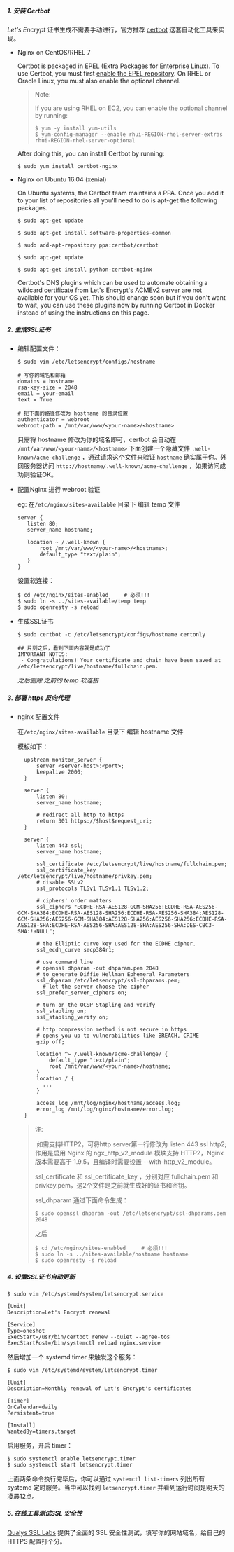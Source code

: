##### 1. 安装 Certbot

*Let's Encrypt* 证书生成不需要手动进行，官方推荐 [certbot](https://certbot.eff.org/) 这套自动化工具来实现。

- Nginx on CentOS/RHEL 7

  Certbot is packaged in EPEL (Extra Packages for Enterprise Linux). To use Certbot, you must first [enable the EPEL repository](https://fedoraproject.org/wiki/EPEL#How_can_I_use_these_extra_packages.3F). On RHEL or Oracle Linux, you must also enable the optional channel.

  > Note:
  >
  > If you are using RHEL on EC2, you can enable the optional channel by running: 
  >
  > ```shell
  > $ yum -y install yum-utils
  > $ yum-config-manager --enable rhui-REGION-rhel-server-extras rhui-REGION-rhel-server-optional
  > ```

  After doing this, you can install Certbot by running:

  ```shell
  $ sudo yum install certbot-nginx
  ```

- Nginx on Ubuntu 16.04 (xenial)

  On Ubuntu systems, the Certbot team maintains a PPA. Once you add it to your list of repositories all you'll need to do is apt-get the following packages.

  ```shell
  $ sudo apt-get update

  $ sudo apt-get install software-properties-common

  $ sudo add-apt-repository ppa:certbot/certbot

  $ sudo apt-get update

  $ sudo apt-get install python-certbot-nginx 
  ```

  Certbot's DNS plugins which can be used to automate obtaining a wildcard certificate from Let's Encrypt's ACMEv2 server are not available for your OS yet. This should change soon but if you don't want to wait, you can use these plugins now by running Certbot in Docker instead of using the instructions on this page. 

##### 2. 生成SSL证书

- 编辑配置文件：

  ```shell
  $ sudo vim /etc/letsencrypt/configs/hostname
  ```

  ```
  # 写你的域名和邮箱
  domains = hostname
  rsa-key-size = 2048
  email = your-email
  text = True

  # 把下面的路径修改为 hostname 的目录位置
  authenticator = webroot
  webroot-path = /mnt/var/www/<your-name>/<hostname>
  ```

  只需将 hostname 修改为你的域名即可，certbot 会自动在 `/mnt/var/www/<your-name>/<hostname>` 下面创建一个隐藏文件 `.well-known/acme-challenge` ，通过请求这个文件来验证 `hostname` 确实属于你。外网服务器访问 `http://hostname/.well-known/acme-challenge` ，如果访问成功则验证OK。

- 配置Nginx 进行 webroot 验证

  eg: 在`/etc/nginx/sites-available` 目录下 编辑 temp 文件

  ```nginx
  server {
     listen 80;
     server_name hostname;
   
     location ~ /.well-known {
         root /mnt/var/www/<your-name>/<hostname>;
         default_type "text/plain";
     }
  }
  ```

  设置软连接：

  ```shell
  $ cd /etc/nginx/sites-enabled     # 必须!!!
  $ sudo ln -s ../sites-available/temp temp
  $ sudo openresty -s reload        
  ```

- 生成SSL证书

  ```shell
  $ sudo certbot -c /etc/letsencrypt/configs/hostname certonly

  ## 片刻之后，看到下面内容就是成功了
  IMPORTANT NOTES:
   - Congratulations! Your certificate and chain have been saved at /etc/letsencrypt/live/hostname/fullchain.pem.
  ```

  *之后删除 之前的 temp 软连接* 

##### 3. 部署 https 反向代理

- nginx 配置文件

  在`/etc/nginx/sites-available` 目录下 编辑 hostname 文件

    模板如下：

  ```nginx
    upstream monitor_server {
        server <server-host>:<port>; 
        keepalive 2000;
    }

    server {
        listen 80;
        server_name hostname;

        # redirect all http to https
        return 301 https://$host$request_uri;
    }

    server {
        listen 443 ssl;
        server_name hostname;

        ssl_certificate /etc/letsencrypt/live/hostname/fullchain.pem;
        ssl_certificate_key /etc/letsencrypt/live/hostname/privkey.pem;
        # disable SSLv2
        ssl_protocols TLSv1 TLSv1.1 TLSv1.2;

        # ciphers' order matters
        ssl_ciphers "ECDHE-RSA-AES128-GCM-SHA256:ECDHE-RSA-AES256-GCM-SHA384:ECDHE-RSA-AES128-SHA256:ECDHE-RSA-AES256-SHA384:AES128-GCM-SHA256:AES256-GCM-SHA384:AES128-SHA256:AES256-SHA256:ECDHE-RSA-AES128-SHA:ECDHE-RSA-AES256-SHA:AES128-SHA:AES256-SHA:DES-CBC3-SHA:!aNULL";

        # the Elliptic curve key used for the ECDHE cipher.
        ssl_ecdh_curve secp384r1;

        # use command line
        # openssl dhparam -out dhparam.pem 2048
        # to generate Diffie Hellman Ephemeral Parameters
        ssl_dhparam /etc/letsencrypt/ssl-dhparams.pem;
          # let the server choose the cipher
        ssl_prefer_server_ciphers on;

        # turn on the OCSP Stapling and verify
        ssl_stapling on;
        ssl_stapling_verify on;

        # http compression method is not secure in https
        # opens you up to vulnerabilities like BREACH, CRIME
        gzip off;

        location ^~ /.well-known/acme-challenge/ {
            default_type "text/plain";
            root /mnt/var/www/<your-name>/hostname;
        }
        location / {
          ...
        }

        access_log /mnt/log/nginx/hostname/access.log;
        error_log /mnt/log/nginx/hostname/error.log;
    }
  ```

  > 注:
  >
  > ​      如需支持HTTP2，可将http server第一行修改为 listen 443 ssl http2; 作用是启用 Nginx 的 ngx_http_v2_module 模块支持 HTTP2，Nginx 版本需要高于 1.9.5，且编译时需要设置 --with-http_v2_module。
  >
  > ssl_certificate 和 ssl_certificate_key ，分别对应 fullchain.pem 和 privkey.pem，这2个文件是之前就生成好的证书和密钥。
  >
  > ssl_dhparam 通过下面命令生成：
  >
  > ```shell
  > $ sudo openssl dhparam -out /etc/letsencrypt/ssl-dhparams.pem 2048
  > ```
  >
  > 之后
  >
  > ```shell
  > $ cd /etc/nginx/sites-enabled     # 必须!!!
  > $ sudo ln -s ../sites-available/hostname hostname 
  > $ sudo openresty -s reload
  > ```

##### 4. 设置SSL证书自动更新 

```shell
$ sudo vim /etc/systemd/system/letsencrypt.service
```

```
[Unit]
Description=Let's Encrypt renewal

[Service]
Type=oneshot
ExecStart=/usr/bin/certbot renew --quiet --agree-tos
ExecStartPost=/bin/systemctl reload nginx.service
```

然后增加一个 systemd timer 来触发这个服务：

```shell
$ sudo vim /etc/systemd/system/letsencrypt.timer
```

```
[Unit]
Description=Monthly renewal of Let's Encrypt's certificates

[Timer]
OnCalendar=daily
Persistent=true

[Install]
WantedBy=timers.target
```

启用服务，开启 timer：

```
$ sudo systemctl enable letsencrypt.timer
$ sudo systemctl start letsencrypt.timer
```

上面两条命令执行完毕后，你可以通过 `systemctl list-timers` 列出所有 systemd 定时服务。当中可以找到 `letsencrypt.timer` 并看到运行时间是明天的凌晨12点。

##### 5. 在线工具测试SSL 安全性

[Qualys SSL Labs](https://www.ssllabs.com/ssltest/index.html) 提供了全面的 SSL 安全性测试，填写你的网站域名，给自己的 HTTPS 配置打个分。

